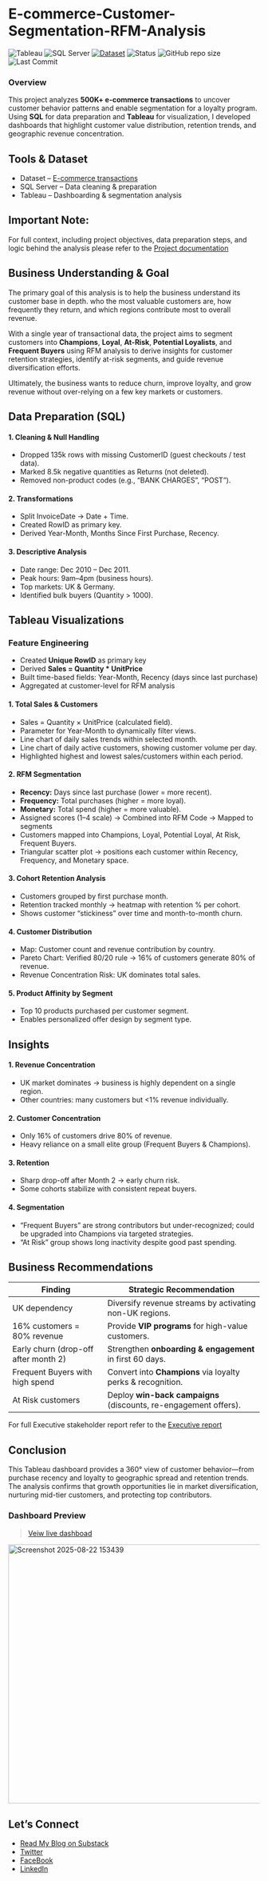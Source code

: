 # E-commerce-Customer-Segmentation-RFM-Analysis

![Tableau](https://img.shields.io/badge/Tool-Tableau-blue?logo=tableau)
![SQL Server](https://img.shields.io/badge/Database-SQL%20Server-red?logo=microsoftsqlserver)
[![Dataset](https://img.shields.io/badge/Dataset-Kaggle-blue)]((https://www.kaggle.com/datasets/carrie1/ecommerce-data))
![Status](https://img.shields.io/badge/Status-Completed-brightgreen)
![GitHub repo size](https://img.shields.io/github/repo-size/AnastasiaNmesoma/E-commerce-Customer-Segmentation-RFM-Analysis)
![Last Commit](https://img.shields.io/github/last-commit/AnastasiaNmesoma/E-commerce-Customer-Segmentation-RFM-Analysis)

### Overview
This project analyzes **500K+ e-commerce transactions** to uncover customer behavior patterns and enable segmentation for a loyalty program. Using **SQL** for data preparation and **Tableau** for visualization, I developed dashboards that highlight customer value distribution, retention trends, and geographic revenue concentration.

## Tools & Dataset
- Dataset – [E-commerce transactions](https://www.kaggle.com/datasets/carrie1/ecommerce-data)
- SQL Server – Data cleaning & preparation
- Tableau – Dashboarding & segmentation analysis

## Important Note:
For full context, including project objectives, data preparation steps, and logic behind the analysis please refer to the [Project documentation](Technical%20Documentation.md)

## Business Understanding & Goal
The primary goal of this analysis is to help the business understand its customer base in depth. who the most valuable customers are, how frequently they return, and which regions contribute most to overall revenue. 

With a single year of transactional data, the project aims to segment customers into **Champions**, **Loyal**, **At-Risk**, **Potential Loyalists**, and **Frequent Buyers** using RFM analysis to derive insights for customer retention strategies, identify at-risk segments, and guide revenue diversification efforts.

Ultimately, the business wants to reduce churn, improve loyalty, and grow revenue without over-relying on a few key markets or customers.

## Data Preparation (SQL)
#### 1. Cleaning & Null Handling
- Dropped 135k rows with missing CustomerID (guest checkouts / test data).
- Marked 8.5k negative quantities as Returns (not deleted).
- Removed non-product codes (e.g., “BANK CHARGES”, “POST”).

#### 2. Transformations
- Split InvoiceDate → Date + Time.
- Created RowID as primary key.
- Derived Year-Month, Months Since First Purchase, Recency.

#### 3. Descriptive Analysis
- Date range: Dec 2010 – Dec 2011.
- Peak hours: 9am–4pm (business hours).
- Top markets: UK & Germany.
- Identified bulk buyers (Quantity > 1000).

## Tableau Visualizations
### Feature Engineering
- Created **Unique RowID** as primary key
- Derived **Sales = Quantity * UnitPrice**
- Built time-based fields: Year-Month, Recency (days since last purchase)
- Aggregated at customer-level for RFM analysis

#### 1. Total Sales & Customers
- Sales = Quantity × UnitPrice (calculated field).
- Parameter for Year-Month to dynamically filter views.
- Line chart of daily sales trends within selected month.
- Line chart of daily active customers, showing customer volume per day.
- Highlighted highest and lowest sales/customers within each period.

#### 2. RFM Segmentation
- **Recency:** Days since last purchase (lower = more recent).
- **Frequency:** Total purchases (higher = more loyal).
- **Monetary:** Total spend (higher = more valuable).
- Assigned scores (1–4 scale) → Combined into RFM Code → Mapped to segments
- Customers mapped into Champions, Loyal, Potential Loyal, At Risk, Frequent Buyers.
- Triangular scatter plot → positions each customer within Recency, Frequency, and Monetary space.

#### 3. Cohort Retention Analysis
- Customers grouped by first purchase month.
- Retention tracked monthly → heatmap with retention % per cohort.
- Shows customer “stickiness” over time and month-to-month churn.

#### 4. Customer Distribution
- Map: Customer count and revenue contribution by country.
- Pareto Chart: Verified 80/20 rule → 16% of customers generate 80% of revenue.
- Revenue Concentration Risk: UK dominates total sales.

#### 5. Product Affinity by Segment
- Top 10 products purchased per customer segment.
- Enables personalized offer design by segment type.

## Insights
#### 1. Revenue Concentration
- UK market dominates → business is highly dependent on a single region.
- Other countries: many customers but <1% revenue individually.

#### 2. Customer Concentration
- Only 16% of customers drive 80% of revenue.
- Heavy reliance on a small elite group (Frequent Buyers & Champions).

#### 3. Retention
- Sharp drop-off after Month 2 → early churn risk.
- Some cohorts stabilize with consistent repeat buyers.

#### 4. Segmentation
- “Frequent Buyers” are strong contributors but under-recognized; could be upgraded into Champions via targeted strategies.
- “At Risk” group shows long inactivity despite good past spending.

## Business Recommendations
| Finding                              | Strategic Recommendation                                         |
| ------------------------------------ | ---------------------------------------------------------------- |
| UK dependency                        | Diversify revenue streams by activating non-UK regions.          |
| 16% customers = 80% revenue          | Provide **VIP programs** for high-value customers.               |
| Early churn (drop-off after month 2) | Strengthen **onboarding & engagement** in first 60 days.         |
| Frequent Buyers with high spend      | Convert into **Champions** via loyalty perks & recognition.      |
| At Risk customers                    | Deploy **win-back campaigns** (discounts, re-engagement offers). |

For full Executive stakeholder report refer to the [Executive report](Executive%20Report.md)

## Conclusion
This Tableau dashboard provides a 360° view of customer behavior—from purchase recency and loyalty to geographic spread and retention trends. The analysis confirms that growth opportunities lie in market diversification, nurturing mid-tier customers, and protecting top contributors.

### Dashboard Preview
> [Veiw live dashboad](https://public.tableau.com/app/profile/chukwujieze.anastasia/viz/CustomerSegmentationAnalysis_17558007082470/Dashboard1)
<img width="960" height="518" alt="Screenshot 2025-08-22 153439" src="https://github.com/user-attachments/assets/8848cbb4-55a1-422b-88fe-0205aabc73b8" />

## Let’s Connect

- [Read My Blog on Substack](https://substack.com/@theanalysisangle)
- [Twitter](https://x.com/Anastasia_Nmeso)  
- [FaceBook](https://www.facebook.com/share/16JoCo9x4F/)  
- [LinkedIn](www.linkedin.com/in/anastasia-nmesoma-947b20317)
